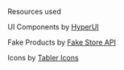 Resources used

UI Components by [HyperUI](https://www.hyperui.dev/)

Fake Products by [Fake Store API](https://fakestoreapi.com/)

Icons by [Tabler Icons](https://tabler.io/icons)
